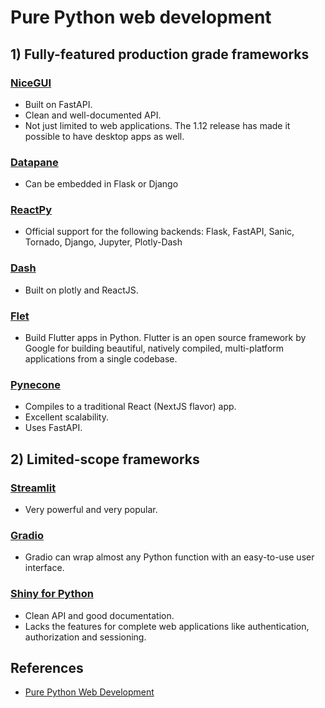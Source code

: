 # Pure Python web development

## 1) Fully-featured production grade frameworks

### [NiceGUI](https://nicegui.io/)

- Built on FastAPI.
- Clean and well-documented API.
- Not just limited to web applications. The 1.12 release has made it possible to have desktop apps as well.

### [Datapane](https://docs.datapane.com/)

- Can be embedded in Flask or Django

### [ReactPy](https://reactpy.dev/docs/index.html)

- Official support for the following backends: Flask, FastAPI, Sanic, Tornado, Django, Jupyter, Plotly-Dash

### [Dash](https://dash.plotly.com/)

- Built on plotly and ReactJS.

### [Flet](https://flet.dev/)

- Build Flutter apps in Python. Flutter is an open source framework by Google for building beautiful, natively compiled, multi-platform applications from a single codebase.

### [Pynecone](https://pynecone.io/)

- Compiles to a traditional React (NextJS flavor) app.
- Excellent scalability.
- Uses FastAPI.



## 2) Limited-scope frameworks

### [Streamlit](https://streamlit.io/)

- Very powerful and very popular.

### [Gradio](https://gradio.app/)

- Gradio can wrap almost any Python function with an easy-to-use user interface.

### [Shiny for Python](https://shiny.rstudio.com/py/)

- Clean API and good documentation. 
- Lacks the features for complete web applications like authentication, authorization and sessioning.



## References

- [Pure Python Web Development](https://metaperl.github.io/pure-python-web-development/intro.html)
